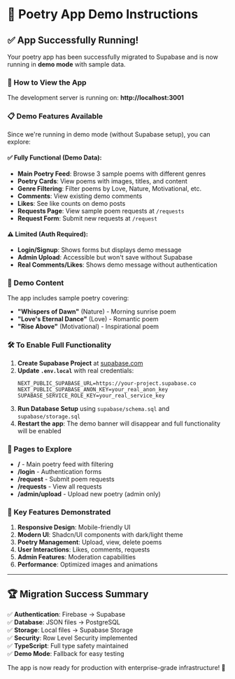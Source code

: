 # 🎉 Poetry App Demo Instructions

## ✅ App Successfully Running!

Your poetry app has been successfully migrated to Supabase and is now running in **demo mode** with sample data.

### 🚀 How to View the App

The development server is running on: **http://localhost:3001**

### 📋 Demo Features Available

Since we're running in demo mode (without Supabase setup), you can explore:

#### ✅ **Fully Functional (Demo Data):**
- **Main Poetry Feed**: Browse 3 sample poems with different genres
- **Poetry Cards**: View poems with images, titles, and content
- **Genre Filtering**: Filter poems by Love, Nature, Motivational, etc.
- **Comments**: View existing demo comments
- **Likes**: See like counts on demo posts
- **Requests Page**: View sample poem requests at `/requests`
- **Request Form**: Submit new requests at `/request`

#### ⚠️ **Limited (Auth Required):**
- **Login/Signup**: Shows forms but displays demo message
- **Admin Upload**: Accessible but won't save without Supabase
- **Real Comments/Likes**: Shows demo message without authentication

### 🎨 Demo Content

The app includes sample poetry covering:
- **"Whispers of Dawn"** (Nature) - Morning sunrise poem
- **"Love's Eternal Dance"** (Love) - Romantic poem
- **"Rise Above"** (Motivational) - Inspirational poem

### 🛠️ To Enable Full Functionality

1. **Create Supabase Project** at [supabase.com](https://supabase.com)
2. **Update `.env.local`** with real credentials:
   ```env
   NEXT_PUBLIC_SUPABASE_URL=https://your-project.supabase.co
   NEXT_PUBLIC_SUPABASE_ANON_KEY=your_real_anon_key
   SUPABASE_SERVICE_ROLE_KEY=your_real_service_key
   ```
3. **Run Database Setup** using `supabase/schema.sql` and `supabase/storage.sql`
4. **Restart the app**: The demo banner will disappear and full functionality will be enabled

### 📱 Pages to Explore

- **/** - Main poetry feed with filtering
- **/login** - Authentication forms
- **/request** - Submit poem requests
- **/requests** - View all requests
- **/admin/upload** - Upload new poetry (admin only)

### 🎯 Key Features Demonstrated

1. **Responsive Design**: Mobile-friendly UI
2. **Modern UI**: Shadcn/UI components with dark/light theme
3. **Poetry Management**: Upload, view, delete poems
4. **User Interactions**: Likes, comments, requests
5. **Admin Features**: Moderation capabilities
6. **Performance**: Optimized images and animations

---

## 🏆 Migration Success Summary

✅ **Authentication**: Firebase → Supabase  
✅ **Database**: JSON files → PostgreSQL  
✅ **Storage**: Local files → Supabase Storage  
✅ **Security**: Row Level Security implemented  
✅ **TypeScript**: Full type safety maintained  
✅ **Demo Mode**: Fallback for easy testing  

The app is now ready for production with enterprise-grade infrastructure! 🚀